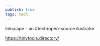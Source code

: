 ```yaml
---
publish: true
tags: tech
---
```

Inkscape - an #tech/open-source ilustrator

https://tinytools.directory/
